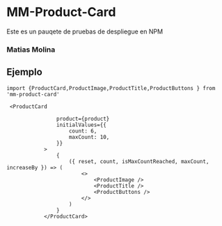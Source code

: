 # MM-Product-Card

Este es un pauqete de pruebas de despliegue en NPM

### Matias Molina

## Ejemplo
```
import {ProductCard,ProductImage,ProductTitle,ProductButtons } from 'mm-product-card'
```
```
 <ProductCard
             
                product={product}
                initialValues={{
                    count: 6,
                    maxCount: 10,
                }}
            >
                {
                    ({ reset, count, isMaxCountReached, maxCount, increaseBy }) => (
                        <>
                            <ProductImage />
                            <ProductTitle />
                            <ProductButtons />
                        </>
                    )
                }
            </ProductCard>

```